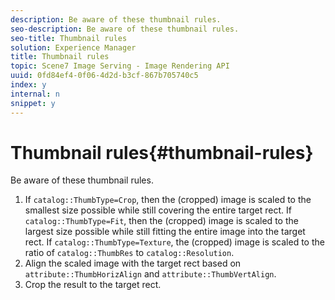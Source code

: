 ```yaml
---
description: Be aware of these thumbnail rules.
seo-description: Be aware of these thumbnail rules.
seo-title: Thumbnail rules
solution: Experience Manager
title: Thumbnail rules
topic: Scene7 Image Serving - Image Rendering API
uuid: 0fd84ef4-0f06-4d2d-b3cf-867b705740c5
index: y
internal: n
snippet: y
---
```


# Thumbnail rules{#thumbnail-rules}

Be aware of these thumbnail rules.

1. If `catalog::ThumbType=Crop`, then the (cropped) image is scaled to the smallest size possible while still covering the entire target rect. If `catalog::ThumbType=Fit`, then the (cropped) image is scaled to the largest size possible while still fitting the entire image into the target rect. If `catalog::ThumbType=Texture`, the (cropped) image is scaled to the ratio of `catalog::ThumbRes` to `catalog::Resolution`. 
1. Align the scaled image with the target rect based on `attribute::ThumbHorizAlign` and `attribute::ThumbVertAlign`. 
1. Crop the result to the target rect.

